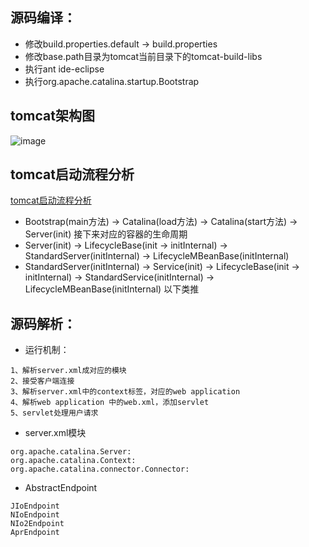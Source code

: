 ## 源码编译：
+ 修改build.properties.default -> build.properties
+ 修改base.path目录为tomcat当前目录下的tomcat-build-libs
+ 执行ant ide-eclipse
+ 执行org.apache.catalina.startup.Bootstrap

## tomcat架构图
![image](https://note.youdao.com/yws/public/resource/11b88babe53bdada374c4355f425bf31/xmlnote/WEBRESOURCEf11612891f2d00e3e779a9318f8bb1c7/7291)

## tomcat启动流程分析
[tomcat启动流程分析](md/StartSequence.md)
+ Bootstrap(main方法) -> Catalina(load方法) -> Catalina(start方法) -> Server(init) 接下来对应的容器的生命周期
+ Server(init) -> LifecycleBase(init -> initInternal) -> StandardServer(initInternal) -> LifecycleMBeanBase(initInternal)
+ StandardServer(initInternal) -> Service(init) -> LifecycleBase(init -> initInternal) -> StandardService(initInternal) -> LifecycleMBeanBase(initInternal) 以下类推


## 源码解析：
+ 运行机制：
```
1、解析server.xml成对应的模块
2、接受客户端连接
3、解析server.xml中的context标签，对应的web application
4、解析web application 中的web.xml，添加servlet
5、servlet处理用户请求
```

+ server.xml模块
```
org.apache.catalina.Server:
org.apache.catalina.Context:
org.apache.catalina.connector.Connector:
```

+ AbstractEndpoint
```
JIoEndpoint
NIoEndpoint
NIo2Endpoint
AprEndpoint
```
